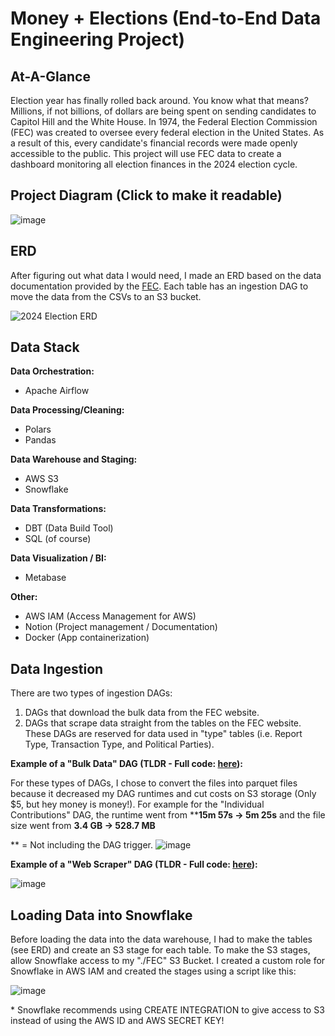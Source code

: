 # Money + Elections (End-to-End Data Engineering Project)

## At-A-Glance

Election year has finally rolled back around. You know what that means? Millions, if not billions, of dollars are being spent on sending candidates to Capitol Hill and the White House. In 1974, the Federal Election Commission (FEC) was created to oversee every federal election in the United States. As a result of this, every candidate's financial records were made openly accessible to the public. This project will use FEC data to create a dashboard monitoring all election finances in the 2024 election cycle.

## Project Diagram (Click to make it readable)
![image](https://github.com/afoshiok/Money-and-Elections/assets/89757138/77615769-dd93-4149-a74e-df885caf6d81)

## ERD
After figuring out what data I would need, I made an ERD based on the data documentation provided by the [FEC](https://www.fec.gov/data/browse-data/?tab=bulk-data). Each table has an ingestion DAG to move the data from the CSVs to an S3 bucket.


![2024 Election ERD](https://github.com/afoshiok/Money-and-Elections/assets/89757138/c6408dd5-978a-45c2-86a3-a214682e15a5)

## Data Stack
**Data Orchestration:**
- Apache Airflow

**Data Processing/Cleaning:**
- Polars
- Pandas

**Data Warehouse and Staging:**
- AWS S3
- Snowflake

**Data Transformations:**
- DBT (Data Build Tool)
- SQL (of course)

**Data Visualization / BI:**
- Metabase

**Other:**
- AWS IAM (Access Management for AWS)
- Notion (Project management / Documentation)
- Docker (App containerization)

## Data Ingestion

There are two types of ingestion DAGs:

1. DAGs that download the bulk data from the FEC website.
2. DAGs that scrape data straight from the tables on the FEC website. These DAGs are reserved for data used in "type" tables (i.e. Report Type, Transaction Type, and Political Parties).

**Example of a "Bulk Data" DAG (TLDR - Full code: [here](https://github.com/afoshiok/Money-and-Elections/blob/main/airflow/dags/ingestion/candidates.py)):**

For these types of DAGs, I chose to convert the files into parquet files because it decreased my DAG runtimes and cut costs on S3 storage (Only $5, but hey money is money!). For example for the "Individual Contributions" DAG, the runtime went from ****15m 57s → 5m 25s** and the file size went from **3.4 GB → 528.7 MB**

 ** = Not including the DAG trigger.
![image](https://github.com/afoshiok/Money-and-Elections/assets/89757138/cc7c0186-fa9b-451b-b188-e4b113c369e6)


**Example of a "Web Scraper" DAG (TLDR - Full code: [here](https://github.com/afoshiok/Money-and-Elections/blob/main/airflow/dags/ingestion/report_types.py)):**

![image](https://github.com/afoshiok/Money-and-Elections/assets/89757138/9eb14128-a293-448d-b7a9-151c60e66b48)

## Loading Data into Snowflake

Before loading the data into the data warehouse, I had to make the tables (see ERD) and create an S3 stage for each table. To make the S3 stages, allow Snowflake access to my "./FEC" S3 Bucket. I created a custom role for Snowflake in AWS IAM and created the stages using a script like this:

![image](https://github.com/afoshiok/Money-and-Elections/assets/89757138/718c8f42-505c-48c0-949f-85410ff8b382)

\* Snowflake recommends using CREATE INTEGRATION to give access to S3 instead of using the AWS ID and AWS SECRET KEY!
